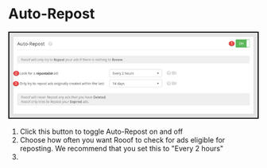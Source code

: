 # Auto-Repost
![](v6settings7.jpg)
1. Click this button to toggle Auto-Repost on and off
2. Choose how often you want Rooof to check for ads eligible for reposting. We recommend that you set this to "Every 2 hours"
3. 